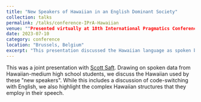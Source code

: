 ```yaml
---
title: "New Speakers of Hawaiian in an English Dominant Society"
collection: talks
permalink: /talks/conference-IPrA-Hawaiian
venue: ""Presented virtually at 18th International Pragmatics Conference (IPC) of the International Pragmatics Association (IPrA). Université Libre de Bruxelles"
date: 2023-07-10
category: conference
location: "Brussels, Belgium"
excerpt: "This presentation discussed the Hawaiian language as spoken by "new speaker" high school students of a Hawaiian-medium school." 
---
```


This was a joint presentation with [Scott Saft](https://olelo.hawaii.edu/khuok/limahana/scott-saft). Drawing on spoken data from Hawaiian-medium high school students, we discuss the Hawaiian used by these "new speakers". While this includes a discussion of code-switching with English, we also highlight the complex Hawaiian structures that they employ in their speech. 